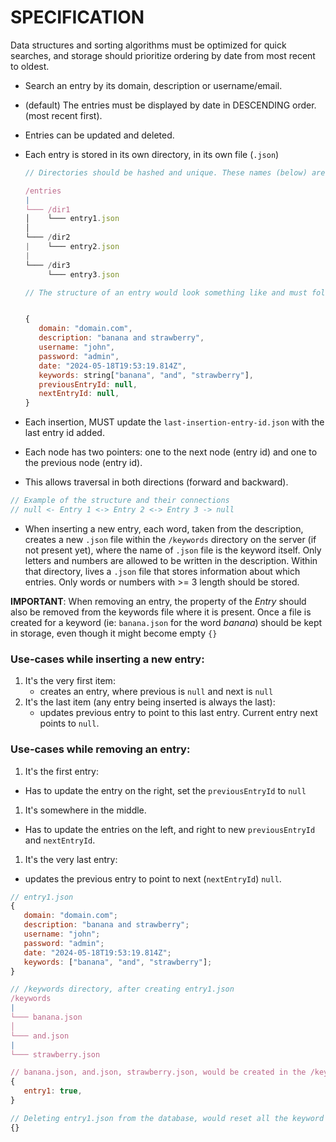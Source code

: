 # SPECIFICATION

Data structures and sorting algorithms must be optimized for quick searches, and storage should prioritize ordering by date from most recent to oldest.

- Search an entry by its domain, description or username/email.
- (default) The entries must be displayed by date in DESCENDING order. (most recent first).
- Entries can be updated and deleted.
- Each entry is stored in its own directory, in its own file (`.json`)

  ```js
  // Directories should be hashed and unique. These names (below) are provided as examples for the sake of clarity.

  /entries
  |
  └─── /dir1
  │    └─── entry1.json
  │
  └─── /dir2
  |    └─── entry2.json
  |
  └─── /dir3
       └─── entry3.json

  // The structure of an entry would look something like and must follow a doubly linked list to keep insertion ordered by previous/next. Assuming there's no previous node (entry), the previousEntryId is null.


  {
     domain: "domain.com",
     description: "banana and strawberry",
     username: "john",
     password: "admin",
     date: "2024-05-18T19:53:19.814Z",
     keywords: string["banana", "and", "strawberry"],
     previousEntryId: null,
     nextEntryId: null,
  }
  ```

- Each insertion, MUST update the `last-insertion-entry-id.json` with the last entry id added.
- Each node has two pointers: one to the next node (entry id) and one to the previous node (entry id).
- This allows traversal in both directions (forward and backward).

```js
// Example of the structure and their connections
// null <- Entry 1 <-> Entry 2 <-> Entry 3 -> null
```

- When inserting a new entry, each word, taken from the description, creates a new `.json` file within the `/keywords` directory on the server (if not present yet), where the name of `.json` file is the keyword itself. Only letters and numbers are allowed to be written in the description. Within that directory, lives a `.json` file that stores information about which entries. Only words or numbers with >= 3 length should be stored.

**IMPORTANT**: When removing an entry, the property of the _Entry_ should also be removed from the keywords file where it is present. Once a file is created for a keyword (ie: `banana.json` for the word _banana_) should be kept in storage, even though it might become empty `{}`

### Use-cases while inserting a new entry:
1. It's the very first item:
   - creates an entry, where previous is `null` and next is `null`
1. It's the last item (any entry being inserted is always the last):
   - updates previous entry to point to this last entry. Current entry next points to `null`.

### Use-cases while removing an entry:

1.  It's the first entry:

- Has to update the entry on the right, set the `previousEntryId` to `null`

1.  It's somewhere in the middle.

- Has to update the entries on the left, and right to new `previousEntryId` and `nextEntryId`.

1. It's the very last entry:
- updates the previous entry to point to next (`nextEntryId`) `null`.

```js
// entry1.json
{
   domain: "domain.com";
   description: "banana and strawberry";
   username: "john";
   password: "admin";
   date: "2024-05-18T19:53:19.814Z";
   keywords: ["banana", "and", "strawberry"];
}

// /keywords directory, after creating entry1.json
/keywords
|
└─── banana.json
│
└─── and.json
|
└─── strawberry.json

// banana.json, and.json, strawberry.json, would be created in the /keywords dir and, would have stored the following data:
{
   entry1: true,
}

// Deleting entry1.json from the database, would reset all the keyword files (banana.json, and.json, strawberry.json) to:
{}
```
